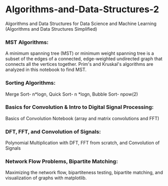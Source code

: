# Algorithms-and-Data-Structures-2
Algorithms and Data Structures for Data Science and Machine Learning 
(Algorithms and Data Structures Simplified) 


### MST Algorithms:
A minimum spanning tree (MST) or minimum weight spanning tree is a subset of the edges of a connected, edge-weighted undirected graph that connects all the vertices together. Prim's and Kruskal's algorithms are analyzed in this notebook to find MST. 

### Sorting Algorithms:
Merge Sort- n*logn, Quick Sort- n *logn, Bubble Sort- npow(2)

### Basics for Convolution & Intro to Digital Signal Processing:
Basics of Convolution Notebook (array and matrix convolutions and FFT)

### DFT, FFT, and Convolution of Signals:
Polynomial Multiplication with DFT, FFT from scratch, and Convolution of Signals 

### Network Flow Problems, Bipartite Matching:
Maximizing the network flow, bipartiteness testing, bipartite matching, and visualization of graphs with matplotlib. 





